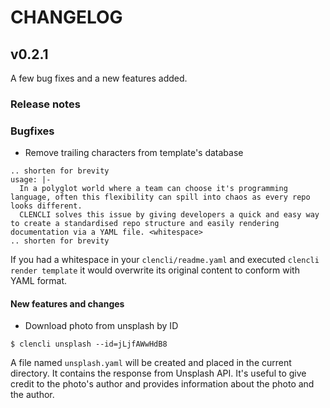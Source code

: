 # CHANGELOG

## v0.2.1

A few bug fixes and a new features added.

### Release notes

### Bugfixes

* Remove trailing characters from template's database

```
.. shorten for brevity
usage: |-
  In a polyglot world where a team can choose it's programming language, often this flexibility can spill into chaos as every repo looks different.
  CLENCLI solves this issue by giving developers a quick and easy way to create a standardised repo structure and easily rendering documentation via a YAML file. <whitespace>
.. shorten for brevity
```

If you had a whitespace in your `clencli/readme.yaml` and executed `clencli render template` it would overwrite its original content to conform with YAML format.

#### New features and changes

* Download photo from unsplash by ID

```
$ clencli unsplash --id=jLjfAWwHdB8
```

A file named `unsplash.yaml` will be created and placed in the current directory. It contains the response from Unsplash API.
It's useful to give credit to the photo's author and provides information about the photo and the author.
